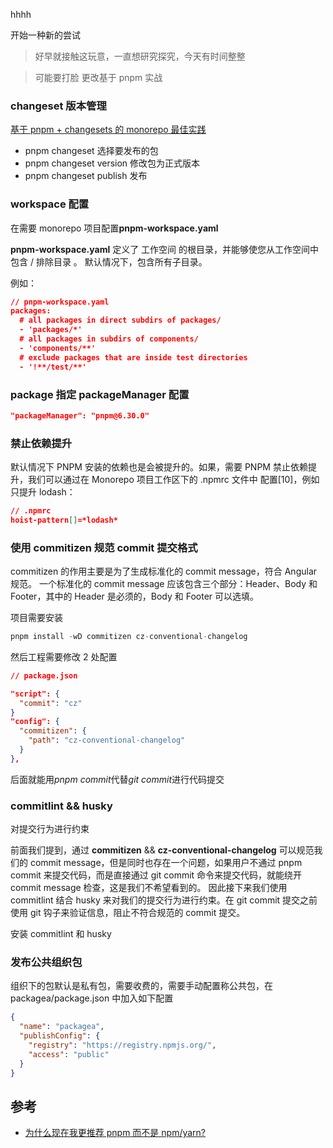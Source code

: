 hhhh

开始一种新的尝试

> 好早就接触这玩意，一直想研究探究，今天有时间整整

> 可能要打脸 更改基于 pnpm 实战

### changeset 版本管理

[基于 pnpm + changesets 的 monorepo 最佳实践](https://juejin.cn/post/7181409989670961207#heading-12)

- pnpm changeset 选择要发布的包
- pnpm changeset version 修改包为正式版本
- pnpm changeset publish 发布

### workspace 配置

在需要 monorepo 项目配置**pnpm-workspace.yaml**

**pnpm-workspace.yaml** 定义了 工作空间 的根目录，并能够使您从工作空间中包含 / 排除目录 。 默认情况下，包含所有子目录。

例如：

```json
// pnpm-workspace.yaml
packages:
  # all packages in direct subdirs of packages/
  - 'packages/*'
  # all packages in subdirs of components/
  - 'components/**'
  # exclude packages that are inside test directories
  - '!**/test/**'

```

### package 指定 packageManager 配置

```json
"packageManager": "pnpm@6.30.0"
```

### 禁止依赖提升

默认情况下 PNPM 安装的依赖也是会被提升的。如果，需要 PNPM 禁止依赖提升，我们可以通过在 Monorepo 项目工作区下的 .npmrc 文件中 配置[10]，例如只提升 lodash：

```json
// .npmrc
hoist-pattern[]=*lodash*
```

### 使用 commitizen 规范 commit 提交格式

commitizen 的作用主要是为了生成标准化的 commit message，符合 Angular 规范。
一个标准化的 commit message 应该包含三个部分：Header、Body 和 Footer，其中的 Header 是必须的，Body 和 Footer 可以选填。

项目需要安装

```js
pnpm install -wD commitizen cz-conventional-changelog
```

然后工程需要修改 2 处配置

```json
// package.json

"script": {
  "commit": "cz"
}
"config": {
  "commitizen": {
    "path": "cz-conventional-changelog"
  }
},
```

后面就能用*pnpm commit*代替*git commit*进行代码提交

### commitlint && husky

对提交行为进行约束

前面我们提到，通过 **commitizen** && **cz-conventional-changelog** 可以规范我们的 commit message，但是同时也存在一个问题，如果用户不通过 pnpm commit 来提交代码，而是直接通过 git commit 命令来提交代码，就能绕开 commit message 检查，这是我们不希望看到的。
因此接下来我们使用 commitlint 结合 husky 来对我们的提交行为进行约束。在 git commit 提交之前使用 git 钩子来验证信息，阻止不符合规范的 commit 提交。

安装 commitlint 和 husky

### 发布公共组织包

组织下的包默认是私有包，需要收费的，需要手动配置称公共包，在 packagea/package.json 中加入如下配置

```json
{
  "name": "packagea",
  "publishConfig": {
    "registry": "https://registry.npmjs.org/",
    "access": "public"
  }
}
```

## 参考

- [为什么现在我更推荐 pnpm 而不是 npm/yarn?](https://mp.weixin.qq.com/s/h7MfgVfR4c9YxtO44C-lkg)
